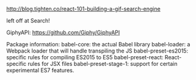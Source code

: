 http://blog.tighten.co/react-101-building-a-gif-search-engine

left off at Search!


GiphyAPI:
https://github.com/Giphy/GiphyAPI

Package information:
babel-core: the actual Babel library
babel-loader: a Webpack loader that will handle transpiling the JS
babel-preset-es2015: specific rules for compiling ES2015 to ES5
babel-preset-react: React-specific rules for JSX files
babel-preset-stage-1: support for certain experimental ES7 features.